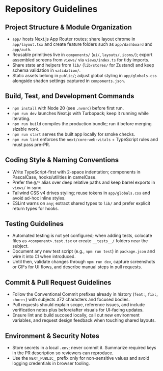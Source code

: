 # Repository Guidelines

## Project Structure & Module Organization
- `app/` hosts Next.js App Router routes; share layout chrome in `app/layout.tsx` and create feature folders such as `app/dashboard` and `app/auth`.
- Reusable primitives live in `components/` (`ui/`, `layouts/`, `icons/`); export assembled screens from `views/` via `views/index.ts` for tidy imports.
- Share state and helpers from `lib/` (`lib/stores/` for Zustand) and keep schema validation in `validation/`.
- Static assets belong in `public/`; adjust global styling in `app/globals.css` alongside shadcn settings captured in `components.json`.

## Build, Test, and Development Commands
- `npm install` with Node 20 (see `.nvmrc`) before first run.
- `npm run dev` launches Next.js with Turbopack; keep it running while iterating.
- `npm run build` compiles the production bundle; run it before merging sizable work.
- `npm run start` serves the built app locally for smoke checks.
- `npm run lint` enforces the `next/core-web-vitals` + TypeScript rules and must pass pre-PR.

## Coding Style & Naming Conventions
- Write TypeScript-first with 2-space indentation; components in PascalCase, hooks/utilities in camelCase.
- Prefer the `@/*` alias over deep relative paths and keep barrel exports in `views/` in sync.
- Tailwind CSS v4 drives styling; reuse tokens in `app/globals.css` and avoid ad-hoc inline styles.
- ESLint warns on `any`; extract shared types to `lib/` and prefer explicit return types for hooks.

## Testing Guidelines
- Automated testing is not yet configured; when adding tests, colocate files as `<component>.test.tsx` or create `__tests__/` folders near the subject.
- Document any new test script (e.g., `npm run test`) in `package.json` and wire it into CI when introduced.
- Until then, validate changes through `npm run dev`, capture screenshots or GIFs for UI flows, and describe manual steps in pull requests.

## Commit & Pull Request Guidelines
- Follow the Conventional Commit prefixes already in history (`feat:`, `fix:`, `chore:`) with subjects ≤72 characters and focused bodies.
- Pull requests should explain scope, reference issues, and include verification notes plus before/after visuals for UI-facing updates.
- Ensure lint and build succeed locally, call out new environment variables, and request design feedback when touching shared layouts.

## Environment & Security Notes
- Store secrets in a local `.env`; never commit it. Summarize required keys in the PR description so reviewers can reproduce.
- Use the `NEXT_PUBLIC_` prefix only for non-sensitive values and avoid logging credentials in browser tooling.
